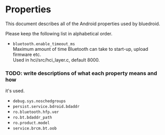 Properties
===
This document describes all of the Android properties used by bluedroid.

Please keep the following list in alphabetical order.

* ``` bluetooth.enable_timeout_ms ```  
  Maximum amount of time Bluetooth can take to start-up, upload firmware etc.  
  Used in hci/src/hci_layer.c, default 8000.

### TODO: write descriptions of what each property means and how
it's used.

* ``` debug.sys.noschedgroups ```
* ``` persist.service.bdroid.bdaddr ```
* ``` ro.bluetooth.hfp.ver ```
* ``` ro.bt.bdaddr_path ```
* ``` ro.product.model ```
* ``` service.brcm.bt.oob ```

